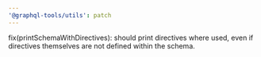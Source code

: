 ```yaml
---
'@graphql-tools/utils': patch
---
```


fix(printSchemaWithDirectives): should print directives where used, even if directives themselves are not defined within the schema.
